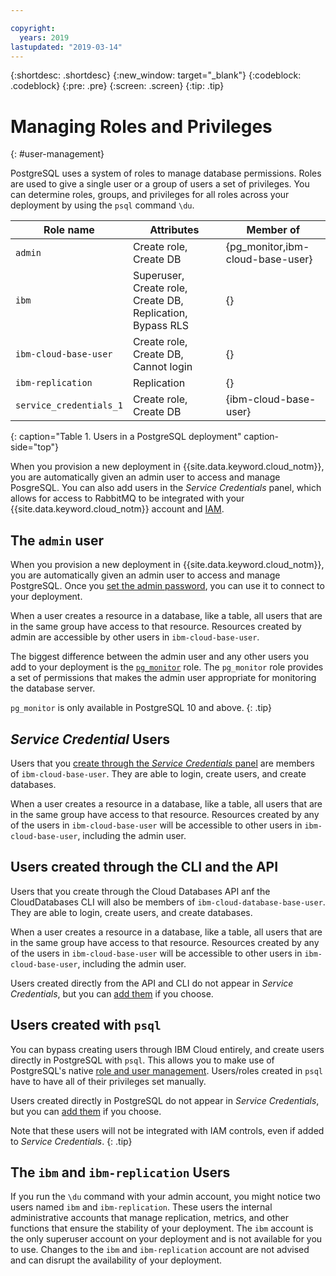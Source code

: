 ```yaml
---

copyright:
  years: 2019
lastupdated: "2019-03-14"
---
```


{:shortdesc: .shortdesc}
{:new_window: target="_blank"}
{:codeblock: .codeblock}
{:pre: .pre}
{:screen: .screen}
{:tip: .tip}


# Managing Roles and Privileges 
{: #user-management}

PostgreSQL uses a system of roles to manage database permissions. Roles are used to give a single user or a group of users a set of privileges. You can determine roles, groups, and privileges for all roles across your deployment by using the `psql` command `\du`.

Role name | Attributes | Member of
----------|----------|---------
`admin` | Create role, Create DB | {pg_monitor,ibm-cloud-base-user}
`ibm` | Superuser, Create role, Create DB, Replication, Bypass RLS | {}
`ibm-cloud-base-user` | Create role, Create DB, Cannot login | {}
`ibm-replication` | Replication | {}
`service_credentials_1` | Create role, Create DB | {ibm-cloud-base-user}
{: caption="Table 1. Users in a PostgreSQL deployment" caption-side="top"}

When you provision a new deployment in {{site.data.keyword.cloud_notm}}, you are automatically given an admin user to access and manage PosgreSQL. You can also add users in the _Service Credentials_ panel, which allows for access to RabbitMQ to be integrated with your {{site.data.keyword.cloud_notm}} account and [IAM](/docs/services/databases-for-postgresql?topic=databases-for-postgresql-iam).

## The `admin` user

When you provision a new deployment in {{site.data.keyword.cloud_notm}}, you are automatically given an admin user to access and manage PostgreSQL. Once you [set the admin password](/docs/services/databases-for-postgresql), you can use it to connect to your deployment.

When a user creates a resource in a database, like a table, all users that are in the same group have access to that resource. Resources created by admin are accessible by other users in `ibm-cloud-base-user`.

The biggest difference between the admin user and any other users you add to your deployment is the [`pg_monitor`](https://www.postgresql.org/docs/current/default-roles.html) role. The `pg_monitor` role provides a set of permissions that makes the admin user appropriate for monitoring the database server.

`pg_monitor` is only available in PostgreSQL 10 and above.
{: .tip} 

## _Service Credential_ Users

Users that you [create through the _Service Credentials_ panel](/docs/services/databases-for-postgresql?topic=databases-for-postgresql-connection-strings#generating-connection-strings-from-service-credentials) are members of `ibm-cloud-base-user`. They are able to login, create users, and create databases.

When a user creates a resource in a database, like a table, all users that are in the same group have access to that resource.  Resources created by any of the users in `ibm-cloud-base-user` will be accessible to other users in `ibm-cloud-base-user`, including the admin user.

## Users created through the CLI and the API

Users that you create through the Cloud Databases API anf the CloudDatabases CLI will also be members of `ibm-cloud-database-base-user`. They are able to login, create users, and create databases.

When a user creates a resource in a database, like a table, all users that are in the same group have access to that resource.  Resources created by any of the users in `ibm-cloud-base-user` will be accessible to other users in `ibm-cloud-base-user`, including the admin user.

Users created directly from the API and CLI do not appear in _Service Credentials_, but you can [add them](/docs/services/databases-for-postgresql?topic=messages-for-postgresql-connection-strings#generating-service-credentials-for-existing-users) if you choose.

## Users created with `psql`

You can bypass creating users through IBM Cloud entirely, and create users directly in PostgreSQL with `psql`. This allows you to make use of PostgreSQL's native [role and user management](https://www.postgresql.org/docs/current/database-roles.html). Users/roles created in `psql` have to have all of their privileges set manually.  

Users created directly in PostgreSQL do not appear in _Service Credentials_, but you can [add them](/docs/services/databases-for-postgresql?topic=messages-for-postgresql-connection-strings#generating-service-credentials-for-existing-users) if you choose. 

Note that these users will not be integrated with IAM controls, even if added to _Service Credentials_.
{: .tip}

## The `ibm` and `ibm-replication` Users

If you run the `\du` command with your admin account, you might notice two users named `ibm` and `ibm-replication`. These users the internal administrative accounts that manage replication, metrics, and other functions that ensure the stability of your deployment. The `ibm` account is the only superuser account on your deployment and is not available for you to use. Changes to the `ibm` and `ibm-replication` account are not advised and can disrupt the availability of your deployment.